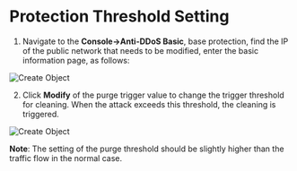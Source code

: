 # Protection Threshold Setting

1. Navigate to the **Console->Anti-DDoS Basic**, base protection, find the IP of the public network that needs to be modified, enter the basic information page, as follows:

![Create Object](https://github.com/jdcloudcom/cn/blob/edit/image/Basic%20Anti-DDos/threshold01.png)

2. Click **Modify** of the purge trigger value to change the trigger threshold for cleaning. When the attack exceeds this threshold, the cleaning is triggered.

![Create Object](https://github.com/jdcloudcom/cn/blob/edit/image/Basic%20Anti-DDos/threshold02.png)

**Note**: The setting of the purge threshold should be slightly higher than the traffic flow in the normal case.
